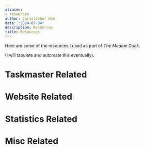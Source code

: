 ```yaml
---
aliases:
- resources
author: Christopher Nam
date: "2024-07-04"
description: Resources 
title: Resources
---
```


Here are some of the resources I used as part of _The Median Duck_.

(I will tabulate and automate this eventually).

# Taskmaster Related

# Website Related

# Statistics Related

# Misc Related